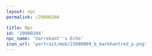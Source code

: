```yaml
---
layout: npc
permalink: /29000204

title: Npc
id: '29000204'
npc_name: 'Varrekant''s Echo'
icon_url: 'portrait/mob/23000069_b_barkhantred_p.png'
---
```

